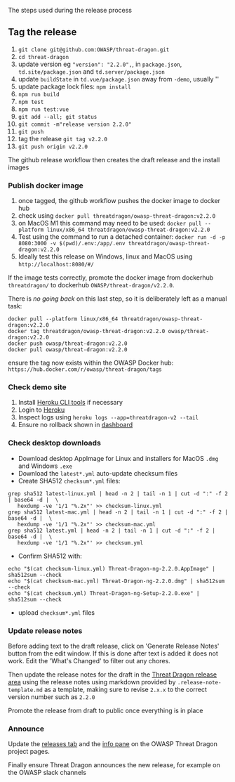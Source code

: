 The steps used during the release process

## Tag the release

1. `git clone git@github.com:OWASP/threat-dragon.git`
2. `cd threat-dragon`
3. update version eg `"version": "2.2.0",`, in `package.json`, `td.site/package.json` and `td.server/package.json`
4. update `buildState` in `td.vue/package.json` away from `-demo`, usually ''
5. update package lock files: `npm install`
6. `npm run build`
7. `npm test`
8. `npm run test:vue`
9. `git add --all; git status`
10. `git commit -m"release version 2.2.0"`
11. `git push`
12. tag the release `git tag v2.2.0`
13. `git push origin v2.2.0`

The github release workflow then creates the draft release and the install images

### Publish docker image

1. once tagged, the github workflow pushes the docker image to docker hub
2. check using `docker pull threatdragon/owasp-threat-dragon:v2.2.0`
3. on MacOS M1 this command may need to be used:
    `docker pull --platform linux/x86_64 threatdragon/owasp-threat-dragon:v2.2.0`
4. Test using the command to run a detached container:
    `docker run -d -p 8080:3000 -v $(pwd)/.env:/app/.env threatdragon/owasp-threat-dragon:v2.2.0`
5. Ideally test this release on Windows, linux and MacOS using `http://localhost:8080/#/`

If the image tests correctly, promote the docker image
from dockerhub `threatdragon/` to dockerhub `OWASP/threat-dragon/v2.2.0`.

There is _no going back_ on this last step, so it is deliberately left as a manual task:

```text
docker pull --platform linux/x86_64 threatdragon/owasp-threat-dragon:v2.2.0
docker tag threatdragon/owasp-threat-dragon:v2.2.0 owasp/threat-dragon:v2.2.0
docker push owasp/threat-dragon:v2.2.0
docker pull owasp/threat-dragon:v2.2.0
```

ensure the tag now exists within the OWASP Docker hub: `https://hub.docker.com/r/owasp/threat-dragon/tags`

### Check demo site

1. Install [Heroku CLI tools][herokucli] if necessary
2. Login to [Heroku][heroku]
3. Inspect logs using `heroku logs --app=threatdragon-v2 --tail`
4. Ensure no rollback shown in [dashboard][herokudash]

### Check desktop downloads

- Download desktop AppImage for Linux and installers for MacOS `.dmg` and Windows `.exe`
- Download the `latest*.yml` auto-update checksum files
- Create SHA512 `checksum*.yml` files:

 ```text
grep sha512 latest-linux.yml | head -n 2 | tail -n 1 | cut -d ":" -f 2 | base64 -d |  \
    hexdump -ve '1/1 "%.2x"' >> checksum-linux.yml
grep sha512 latest-mac.yml | head -n 2 | tail -n 1 | cut -d ":" -f 2 | base64 -d |  \
    hexdump -ve '1/1 "%.2x"' >> checksum-mac.yml
grep sha512 latest.yml | head -n 2 | tail -n 1 | cut -d ":" -f 2 | base64 -d |  \
    hexdump -ve '1/1 "%.2x"' >> checksum.yml
```

- Confirm SHA512 with:

```text
echo "$(cat checksum-linux.yml) Threat-Dragon-ng-2.2.0.AppImage" | sha512sum --check
echo "$(cat checksum-mac.yml) Threat-Dragon-ng-2.2.0.dmg" | sha512sum --check
echo "$(cat checksum.yml) Threat-Dragon-ng-Setup-2.2.0.exe" | sha512sum --check
```

- upload `checksum*.yml` files

### Update release notes

Before adding text to the draft release, click on 'Generate Release Notes' button from the edit window.
If this is done after text is added it does not work.
Edit the 'What's Changed' to filter out any chores.

Then update the release notes for the draft in the [Threat Dragon release area][area]
using the release notes using markdown provided by `.release-note-template.md` as a template,
making sure to revise `2.x.x` to the correct version number such as `2.2.0`

Promote the release from draft to public once everything is in place

### Announce

Update the [releases tab][releases] and the [info pane][td-info] on the OWASP Threat Dragon project pages.

Finally ensure Threat Dragon announces the new release, for example on the OWASP slack channels

[area]: https://github.com/OWASP/threat-dragon/releases
[heroku]: https://id.heroku.com/login
[herokucli]: https://devcenter.heroku.com/articles/heroku-cli#install-the-heroku-cli
[herokudash]: https://dashboard.heroku.com/apps
[releases]: https://github.com/OWASP/www-project-threat-dragon/blob/main/tab_releases.md
[td-info]: https://github.com/OWASP/www-project-threat-dragon/blob/main/info.md
